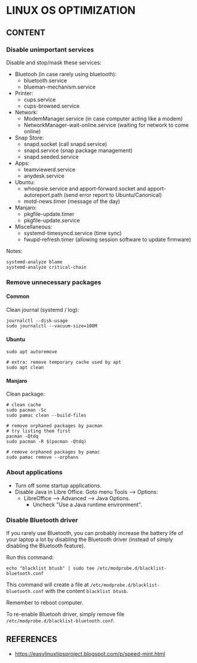 # LINUX OS OPTIMIZATION

## CONTENT

### Disable unimportant services

Disable and stop/mask these services:

- Bluetooh (in case rarely using bluetooth):
  - bluetooth.service
  - blueman-mechanism.service
- Printer:
  - cups.service
  - cups-browsed.service
- Network:
  - ModemManager.service (in case computer acting like a modem)
  - NetworkManager-wait-online.service (waiting for network to come online)
- Snap Store:
  - snapd.socket (call snapd.service)
  - snapd.service (snap package management)
  - snapd.seeded.service
- Apps:
  - teamviewerd.service
  - anydesk.service
- Ubuntu:
  - whoopsie.service and apport-forward.socket and apport-autoreport.path (send error report to Ubuntu/Canonical)
  - motd-news.timer (message of the day)
- Manjaro:
  - pkgfile-update.timer
  - pkgfile-update.service
- Miscellaneous:
  - systemd-timesyncd.service (time sync)
  - fwupd-refresh.timer (allowing session software to update firmware)

Notes:

```shell
systemd-analyze blame
systemd-analyze critical-chain
```

### Remove unnecessary packages

#### Common

Clean journal (systemd / log):

```shell
journalctl --disk-usage
sudo journalctl --vacuum-size=100M
```

#### Ubuntu

```shell
sudo apt autoremove

# extra: remove temporary cache used by apt
sudo apt clean
```

#### Manjaro

Clean package:

```shell
# clean cache
sudo pacman -Sc
sudo pamac clean --build-files

# remove orphaned packages by pacman
# try listing them first
pacman -Qtdq
sudo pacman -R $(pacman -Qtdq)

# remove orphaned packages by pamac
sudo pamac remove --orphans
```

### About applications

- Turn off some startup applications.
- Disable Java in Libre Office. Goto menu Tools ⟶ Options:
  - LibreOffice ⟶ Advanced ⟶ Java Options.
    - Uncheck "Use a Java runtime environment".

### Disable Bluetooth driver

If you rarely use Bluetooth, you can probably increase the battery life of your laptop a lot by disabling the Bluetooth driver (instead of simply disabling the Bluetooth feature).

Run this command:

```shell
echo "blacklist btusb" | sudo tee /etc/modprobe.d/blacklist-bluetooth.conf
```

This command will create a file at `/etc/modprobe.d/blacklist-bluetooth.conf` with the content `blacklist btusb`.

Remember to reboot computer.

To re-enable Bluetooh driver, simply remove file `/etc/modprobe.d/blacklist-bluetooth.conf`.

## REFERENCES

- <https://easylinuxtipsproject.blogspot.com/p/speed-mint.html>
